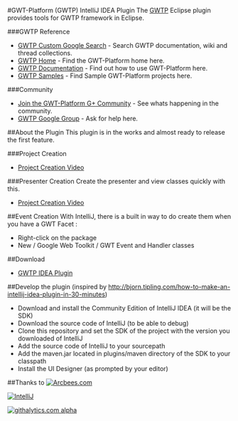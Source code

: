 #GWT-Platform (GWTP) IntelliJ IDEA Plugin
The [GWTP](https://github.com/ArcBees/GWTP) Eclipse plugin provides tools for GWTP framework in Eclipse. 

###GWTP Reference
* [GWTP Custom Google Search](http://www.google.com/cse/home?cx=011138278718949652927:5yuja8xc600) - Search GWTP documentation, wiki and thread collections.
* [GWTP Home](https://github.com/ArcBees/GWTP) - Find the GWT-Platform home here.
* [GWTP Documentation](https://github.com/arcbees/gwtp/wiki) - Find out how to use GWT-Platform here.
* [GWTP Samples](https://github.com/ArcBees/GWTP-Samples) - Find Sample GWT-Platform projects here.

###Community
* [Join the GWT-Platform G+ Community](https://plus.google.com/communities/113139554133824081251) - See whats happening in the community.
* [GWTP Google Group](https://groups.google.com/forum/?fromgroups#!forum/gwt-platform) - Ask for help here.

##About the Plugin
This plugin is in the works and almost ready to release the first feature. 

###Project Creation
* <a href="http://youtu.be/s_HOmpuouEo" target="_blank">Project Creation Video</a>

###Presenter Creation
Create the presenter and view classes quickly with this.

* <a href="http://www.youtube.com/watch?v=_u03xsCYpS0&feature=youtu.be" target="_blank">Project Creation Video</a>

##Event Creation
With IntelliJ, there is a built in way to do create them when you have a GWT Facet : 
* Right-click on the package
* New / Google Web Toolkit / GWT Event and Handler classes

##Download
* <a href="http://plugins.jetbrains.com/plugin/7318?pr=idea_ce" target="_blank">GWTP IDEA Plugin</a>

##Develop the plugin (inspired by http://bjorn.tipling.com/how-to-make-an-intellij-idea-plugin-in-30-minutes)
* Download and install the Community Edition of IntelliJ IDEA (it will be the SDK)
* Download the source code of IntelliJ (to be able to debug)
* Clone this repository and set the SDK of the project with the version you downloaded of IntelliJ
* Add the source code of IntelliJ to your sourcepath
* Add the maven.jar located in plugins/maven directory of the SDK to your classpath
* Install the UI Designer (as prompted by your editor)

##Thanks to
[![Arcbees.com](http://arcbees-ads.appspot.com/ad.png)](http://arcbees.com)

[![IntelliJ](https://lh6.googleusercontent.com/--QIIJfKrjSk/UJJ6X-UohII/AAAAAAAAAVM/cOW7EjnH778/s800/banner_IDEA.png)](http://www.jetbrains.com/idea/index.html)

[![githalytics.com alpha](https://cruel-carlota.gopagoda.com/6e16f23445a00c21cb69f21b63d9da44 "githalytics.com")](http://githalytics.com/ArcBees/gwtp-idea-plugin)

